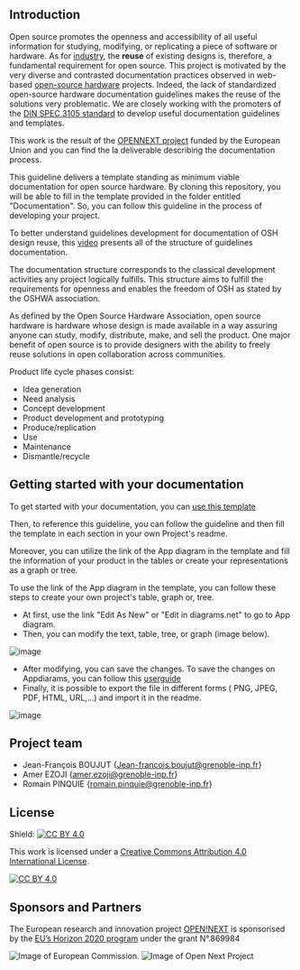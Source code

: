 ## Introduction

Open source promotes the openness and accessibility of all useful information for studying, modifying, or replicating a piece of software or hardware. As for [industry](https://www.researchgate.net/publication/306022370_Achieving_Benefits_with_Design_Reuse_in_Manufacturing_Industry), the **reuse** of existing designs is, therefore, a fundamental requirement for open source. This project is motivated by the very diverse and contrasted documentation practices observed in web-based [open-source hardware](https://en.wikipedia.org/wiki/Open-source_hardware) projects. Indeed, the lack of standardized open-source hardware documentation guidelines makes the reuse of the solutions very problematic. We are closely working with the promoters of the [DIN SPEC 3105 standard](https://wiki.opensourceecology.org/wiki/DIN_SPEC_3105) to develop useful documentation guidelines and templates.

This work is the result of the [OPENNEXT project](https://opennext.eu/) funded by the European Union and you can find the la deliverable describing the documentation process. 

This guideline delivers a template standing as minimum viable documentation for open source hardware. By cloning this repository, you will be able to fill in the template provided in the folder entitled "Documentation". So, you can follow this guideline in the process of developing your project.

To better understand guidelines development for documentation of OSH design reuse, this [video](https://www.youtube.com/watch?v=87U5FCMh2DU) presents all of the structure of guidelines documentation.

The documentation structure corresponds to the classical development activities any project logically fulfills. This structure aims to fulfill the requirements for openness and enables the freedom of OSH as stated by the OSHWA association.

As defined by the Open Source Hardware Association, open source hardware is hardware whose design is made available in a way assuring anyone can study, modify, distribute, make, and sell the product. One major benefit of open source is to provide designers with the ability to freely reuse solutions in open collaboration across communities.

Product life cycle phases consist:

* Idea generation
* Need analysis 
* Concept development
* Product development and prototyping
* Produce/replication
* Use
* Maintenance
* Dismantle/recycle

## Getting started with your documentation

To get started with your documentation, you can [use this template](https://github.com/OPEN-NEXT/WP2.3-Guideline-and-templatefor-documentation-of-OSH-design-reuse/tree/main/Documentation)

Then, to reference this guideline, you can follow the guideline and then fill the template in each section in your own Project's readme.

Moreover, you can utilize the link of the App diagram in the template and fill the information of your product in the tables or create your representations as a graph or tree.

To use the link of the App diagram in the template, you can follow these steps to create your own project's table, graph or, tree.

 - At first, use the link "Edit As New" or "Edit in diagrams.net" to go to App diagram.
 - Then, you can modify the text, table, tree, or graph (image below).
 
![image](https://user-images.githubusercontent.com/59058909/132663234-720fc3a1-381e-4a00-97ea-844a1212fa43.png)

- After modifying, you can save the changes. To save the changes on Appdiarams, you can follow this [userguide](https://github.com/OPEN-NEXT/WP2.3-Guideline-and-template-for-documentation-of-OSH-design-reuse/blob/main/Sources/Userguide%20of%20modification%20of%20templates%20in%20Appdiagram%20for%20documetation%20of%20OSH%20design%20reuse.pdf)
- Finally, it is possible to export the file in different forms ( PNG, JPEG, PDF, HTML, URL,...) and import it in the readme.

![image](https://user-images.githubusercontent.com/59058909/132664321-95a2b5d0-ae50-44d7-9133-b4c92d3a30cc.png)

## Project team

- Jean-François BOUJUT {Jean-francois.boujut@grenoble-inp.fr}
- Amer EZOJI {amer.ezoji@grenoble-inp.fr}
- Romain PINQUIE {romain.pinquie@grenoble-inp.fr}


## License

Shield: [![CC BY 4.0][cc-by-shield]][cc-by]

This work is licensed under a
[Creative Commons Attribution 4.0 International License][cc-by].

[![CC BY 4.0][cc-by-image]][cc-by]

[cc-by]: http://creativecommons.org/licenses/by/4.0/
[cc-by-image]: https://i.creativecommons.org/l/by/4.0/88x31.png
[cc-by-shield]: https://img.shields.io/badge/License-CC%20BY%204.0-lightgrey.svg

## Sponsors and Partners




The European research and innovation project [OPEN!NEXT](https://opennext.eu/) is sponsorised by the [EU’s Horizon 2020 program](https://ec.europa.eu/easme/en/section/horizon-2020-energy-efficiency/h2020-programme#:~:text=Horizon%202020%20is%20the%20EU's,leadership%20and%20tackling%20societal%20challenges.) under the grant N°.869984

![Image of European Commission](https://github.com/OPEN-NEXT/WP2.3-Guideline-and-templatefor-documentation-of-OSH-design-reuse/blob/main/Sources/Images/European%20commossion.png). ![Image of Open Next Project](https://github.com/OPEN-NEXT/WP2.3-Guideline-and-templatefor-documentation-of-OSH-design-reuse/blob/main/Sources/Images/Open%20Next%20logo.png)


